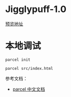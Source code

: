 # Jigglypuff-1.0
[预览地址](https://crystalpeng.xyz/Jigglypuff-1.0/src/index.html])
# 本地调试
`parcel init`

`parcel src/index.html`

参考文档：
* [parcel 中文文档](https://www.parceljs.cn/getting_started.html)
